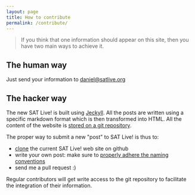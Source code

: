 ```yaml
---
layout: page
title: How to contribute
permalink: /contribute/
---
```


> If you think that one information should appear on this site, then you
> have two main ways to achieve it.

## The human way

Just send your information to [daniel@satlive.org](mailto:daniel@satlive.org)

## The hacker way

The new SAT Live! is built using [Jeckyll](http://jekyllrb.com). All the posts are written using a specific markdown format which is then transformed into HTML. All the content of the website is [stored on a git repository](https://github.com/satlive/website/).

The proper way to submit a new "post" to SAT Live! is thus to:

* [clone](https://github.com/satlive/website/fork) the current SAT Live! web site on github
* write your own post: make sure to [properly adhere the naming conventions](http://jekyllrb.com/docs/posts/)
* send me a pull request :)

Regular contributors will get write access to the git repository to facilitate the integration of their information.